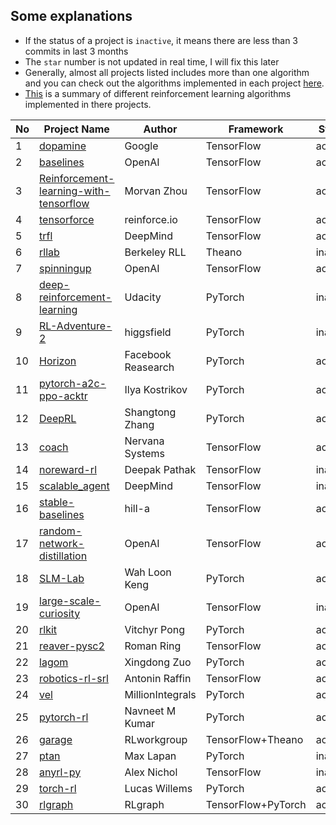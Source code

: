 ## Some explanations
-  If the status of a project is `inactive`, it means there are less than 3
   commits in last 3 months
-  The `star` number is not updated in real time, I will fix this later
-  Generally, almost all projects listed includes more than one algorithm and
   you can check out the algorithms implemented in each
   project [here](https://github.com/godmoves/reinforcement_learning_collections/blob/master/PROJECT_DETAIL.md).
-  [This](https://github.com/godmoves/reinforcement_learning_collections/blob/master/ALGORITHM.md)
   is a summary of different reinforcement learning algorithms implemented in
   there projects.


|No|Project Name|Author|Framework|Status|Stars|
|--|------------|------|---------|------|-----|
|1|[dopamine](https://github.com/google/dopamine)|Google|TensorFlow|active|6496|
|2|[baselines](https://github.com/openai/baselines)|OpenAI|TensorFlow|active|6248|
|3|[Reinforcement-learning-with-tensorflow](https://github.com/MorvanZhou/Reinforcement-learning-with-tensorflow)|Morvan Zhou|TensorFlow|active|2711|
|4|[tensorforce](https://github.com/reinforceio/tensorforce)|reinforce.io|TensorFlow|active|2079|
|5|[trfl](https://github.com/deepmind/trfl)|DeepMind|TensorFlow|active|1966|
|6|[rllab](https://github.com/rll/rllab)|Berkeley RLL|Theano|inactive|1940|
|7|[spinningup](https://github.com/openai/spinningup)|OpenAI|TensorFlow|active|1722|
|8|[deep-reinforcement-learning](https://github.com/udacity/deep-reinforcement-learning)|Udacity|PyTorch|inactive|1713|
|9|[RL-Adventure-2](https://github.com/higgsfield/RL-Adventure-2)|higgsfield|PyTorch|inactive|1483|
|10|[Horizon](https://github.com/facebookresearch/Horizon)|Facebook Reasearch|PyTorch|active|1463|
|11|[pytorch-a2c-ppo-acktr](https://github.com/ikostrikov/pytorch-a2c-ppo-acktr)|Ilya Kostrikov|PyTorch|active|1036|
|12|[DeepRL](https://github.com/ShangtongZhang/DeepRL)|Shangtong Zhang|PyTorch|active|976|
|13|[coach](https://github.com/NervanaSystems/coach)|Nervana Systems|TensorFlow|active|973|
|14|[noreward-rl](https://github.com/pathak22/noreward-rl)|Deepak Pathak|TensorFlow|inactive|872|
|15|[scalable_agent](https://github.com/deepmind/scalable_agent)|DeepMind|TensorFlow|inactive|535|
|16|[stable-baselines](https://github.com/hill-a/stable-baselines)|hill-a|TensorFlow|active|435|
|17|[random-network-distillation](https://github.com/openai/random-network-distillation)|OpenAI|TensorFlow|active|427|
|18|[SLM-Lab](https://github.com/kengz/SLM-Lab)|Wah Loon Keng|PyTorch|active|410|
|19|[large-scale-curiosity](https://github.com/openai/large-scale-curiosity)|OpenAI|TensorFlow|inactive|368|
|20|[rlkit](https://github.com/vitchyr/rlkit)|Vitchyr Pong|PyTorch|active|331|
|21|[reaver-pysc2](https://github.com/inoryy/reaver-pysc2)|Roman Ring|TensorFlow|active|290|
|22|[lagom](https://github.com/zuoxingdong/lagom)|Xingdong Zuo|PyTorch|active|204|
|23|[robotics-rl-srl](https://github.com/araffin/robotics-rl-srl)|Antonin Raffin|TensorFlow|active|202|
|24|[vel](https://github.com/MillionIntegrals/vel)|MillionIntegrals|PyTorch|active|186|
|25|[pytorch-rl](https://github.com/navneet-nmk/pytorch-rl)|Navneet M Kumar|PyTorch|active|162|
|26|[garage](https://github.com/rlworkgroup/garage)|RLworkgroup|TensorFlow+Theano|active|129|
|27|[ptan](https://github.com/Shmuma/ptan)|Max Lapan|PyTorch|inactive|129|
|28|[anyrl-py](https://github.com/unixpickle/anyrl-py)|Alex Nichol|TensorFlow|inactive|94|
|29|[torch-rl](https://github.com/lcswillems/torch-rl)|Lucas Willems|PyTorch|active|71|
|30|[rlgraph](https://github.com/rlgraph/rlgraph)|RLgraph|TensorFlow+PyTorch|active|38|
